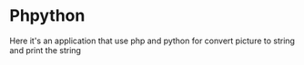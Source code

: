 Phpython
========

Here it's an application that use php and python for convert picture to string and print the string
